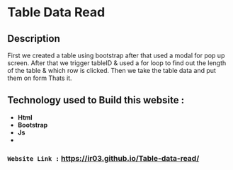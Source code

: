 # **Table Data Read**

## Description

First we created a table using bootstrap after that used a modal for pop up screen. After that we trigger tableID
& used a for loop to find out the length of the table & which row is clicked. Then we take the table data and put them on form 
Thats it.

## Technology used to Build this website :

- **Html**
- **Bootstrap**
- **Js**
- 
### `Website Link :` https://ir03.github.io/Table-data-read/
